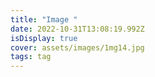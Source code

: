 ```yaml
---
title: "Image "
date: 2022-10-31T13:08:19.992Z
isDisplay: true
cover: assets/images/1mg14.jpg
tags: tag
---
```


